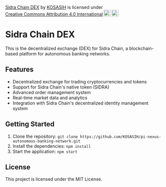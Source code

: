 <p xmlns:cc="http://creativecommons.org/ns#" xmlns:dct="http://purl.org/dc/terms/"><a property="dct:title" rel="cc:attributionURL" href="https://github.com/KOSASIH/pi-nexus-autonomous-banking-network/tree/main/sidra_chain_integration/dex-project/dex">Sidra Chain DEX</a> by <a rel="cc:attributionURL dct:creator" property="cc:attributionName" href="https://www.linkedin.com/in/kosasih-81b46b5a">KOSASIH</a> is licensed under <a href="https://creativecommons.org/licenses/by/4.0/?ref=chooser-v1" target="_blank" rel="license noopener noreferrer" style="display:inline-block;">Creative Commons Attribution 4.0 International<img style="height:22px!important;margin-left:3px;vertical-align:text-bottom;" src="https://mirrors.creativecommons.org/presskit/icons/cc.svg?ref=chooser-v1" alt=""><img style="height:22px!important;margin-left:3px;vertical-align:text-bottom;" src="https://mirrors.creativecommons.org/presskit/icons/by.svg?ref=chooser-v1" alt=""></a></p>

Sidra Chain DEX
==============

This is the decentralized exchange (DEX) for Sidra Chain, a blockchain-based platform for autonomous banking networks.

Features
--------

* Decentralized exchange for trading cryptocurrencies and tokens
* Support for Sidra Chain's native token (SIDRA)
* Advanced order management system
* Real-time market data and analytics
* Integration with Sidra Chain's decentralized identity management system

Getting Started
---------------

1. Clone the repository: `git clone https://github.com/KOSASIH/pi-nexus-autonomous-banking-network.git`
2. Install the dependencies: `npm install`
3. Start the application: `npm start`

License
-------

This project is licensed under the MIT License.
